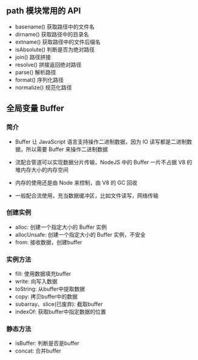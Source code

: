 ## path 模块常用的 API

- basename() 获取路径中的文件名
- dirname() 获取路径中的目录名
- extname() 获取路径中的文件后缀名
- isAbsolute() 判断是否为绝对路径
- join() 路径拼接
- resolve() 拼接返回绝对路径
- parse() 解析路径
- format() 序列化路径
- normalize() 规范化路径

## 全局变量 Buffer

### 简介

- Buffer 让 JavaScript 语言支持操作二进制数据，因为 IO 读写都是二进制数据，所以需要 Buffer 来操作二进制数据

- 流配合管道可以实现数据分片传输，NodeJS 中的 Buffer 一片不占据 V8 的堆内存大小的内存空间
- 内存的使用还是由 Node 来控制，由 V8 的 GC 回收
- 一般配合流使用，充当数据缓冲区，比如文件读写，网络传输

### 创建实例
- alloc: 创建一个指定大小的 Buffer 实例
- allocUnsafe: 创建一个指定大小的 Buffer 实例，不安全
- from: 接收数据，创建buffer

### 实例方法
- fill: 使用数据填充buffer
- write: 向写入数据
- toString: 从buffer中提取数据
- copy: 拷贝buffer中的数据
- subarray、slice(已废弃): 截取buffer
- indexOf: 获取buffer中指定数据的位置

### 静态方法

- isBuffer: 判断是否是buffer
- concat: 合并buffer